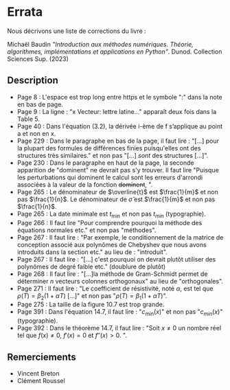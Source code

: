 # Errata

Nous décrivons une liste de corrections du livre :

Michaël Baudin _"Introduction aux méthodes numériques. Théorie, algorithmes, implémentations et applications en Python"_. Dunod. Collection Sciences Sup. (2023)

## Description
- Page 8 : L'espace est trop long entre https et le symbole ":" dans la note en bas de page.
- Page 9 : La ligne : "x Vecteur: lettre latine..." apparaît deux fois dans la Table 5.
- Page 40 : Dans l'équation (3.2), la dérivée i-ème de f s’applique au point a et non en x.
- Page 229 : Dans le paragraphe en bas de la page, il faut lire : "\[...\] pour la plupart 
  des formules de différences finies puisqu'elles ont des structures très similaires."
  et non pas "\[...\] _sont_ des structures \[...\]".
- Page 230 : Dans le paragraphe en haut de la page, la seconde apparition de "dominent"
  ne devrait pas s'y trouver. Il faut lire "Puisque les perturbations qui dominent le calcul
  sont les erreurs d'arrondi associées à la valeur de la fonction ~~dominent~~, ".
- Page 265 : Le dénominateur de $\overline{t}$ est $\frac{1}{m}$ et non pas $\frac{1}{n}$.
  Le dénominateur de $\hat{\sigma}$ est $\frac{1}{m}$ et non pas $\frac{1}{n}$. 
- Page 265 : La date minimale est $t_{\min}$ et non pas $t_{min}$ (typographie).
- Page 266 : Il faut lire "Pour comprendre pourquoi la méthode des équations normales etc." et non pas "méthodes".
- Page 267 : Il faut lire : "Par exemple, le conditionnement de la matrice de
  conception associé aux polynômes de Chebyshev que nous avons introduits dans
  la section etc." au lieu de : "introduit".
- Page 267 : Il faut lire : "[...] c'est pourquoi on devrait plutôt utiliser des polynômes
  de degré faible etc." (doublure de plutôt)
- Page 268 : Il faut lire : "[...]la méthode de Gram-Schmidt permet de 
  déterminer $n$ vecteurs colonnes orthogonaux" au lieu de "orthogonales".
- Page 271 : Il faut lire : "Le coefficient de résistivité, noté $\alpha$, est tel que 
  $\rho(T)=\beta_2(1 + \alpha T)$ [...]" et non pas "$\rho(T)=\beta_1(1 + \alpha T)$".
- Page 275 : La taille de la figure 10.7 est trop grande.
- Page 391 : Dans l'équation 14.7, il faut lire : "$c_{\min}(x)$" et non pas "$c_{min}(x)$" (typographie).
- Page 392 : Dans le théorème 14.7, il faut lire : "Soit $x \neq 0$ un nombre réel
  tel que $f(x) \neq 0$, $f'(x) = 0$ et $f''(x) > 0$. ".

## Remerciements
- Vincent Breton
- Clément Roussel
